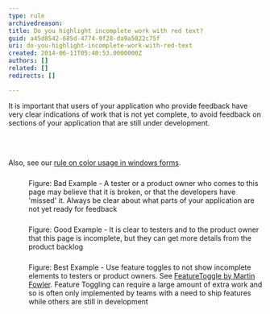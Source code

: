```yaml
---
type: rule
archivedreason: 
title: Do you highlight incomplete work with red text?
guid: a45d8542-685d-4774-9f28-da9a5022c75f
uri: do-you-highlight-incomplete-work-with-red-text
created: 2014-06-11T05:40:53.0000000Z
authors: []
related: []
redirects: []

---
```



<p><span>It is important that users of your application who provide feedback 
have very clear indications of work that is not yet complete, to avoid 
feedback on sections of your application that are still under 
development.</span></p>
<br><excerpt class='endintro'></excerpt><br>
<p>Also, see our <a href="http&#58;//www.ssw.com.au/ssw/Standards/rules/rulestobetterwindowsforms.aspx#RedYellowDesigner">rule on color usage in windows forms</a>.</p><dl class="badImage"><dt><img src="http&#58;//skunk/ssw/Standards/Rules/Images/bad-incomplete-work.jpg" alt="" style="margin&#58;5px;" /></dt><dd>Figure&#58; Bad Example - A tester or a product 
owner who comes to this page may believe that it is broken, or that the 
developers have 'missed' it. Always be clear about what parts of your 
application are not yet ready for feedback</dd></dl><dl class="goodImage"><dt><img src="http&#58;//skunk/ssw/Standards/Rules/Images/good-incomplete-work.jpg" alt="" style="margin&#58;5px;" /></dt><dd>Figure&#58; Good Example - It is clear to testers 
and to the product owner that this page is incomplete, but they can get 
more details from the product backlog</dd></dl><dl class="goodImage"><dt><img src="http&#58;//skunk/ssw/Standards/Rules/Images/best-incomplete-work.jpg" alt="" style="margin&#58;5px;" /></dt><dd>Figure&#58; Best Example - Use feature toggles to not show incomplete elements to testers or product owners. See <a target="_blank" href="http&#58;//martinfowler.com/bliki/FeatureToggle.html">FeatureToggle by Martin Fowler</a>.
 Feature Toggling can require a large amount of extra work and so is 
often only implemented by teams with a need to ship features while 
others are still in development</dd></dl>


